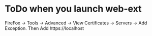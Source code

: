 # ToDo when you launch web-ext

FireFox -> Tools -> Advanced -> View Certificates -> Servers -> Add Exception.
Then Add https://localhost
